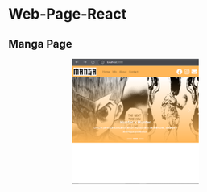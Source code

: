 # Web-Page-React

## Manga Page

<p align="center" width="50%">
    <img width="50%" src="paginaweb.png">
</p>
